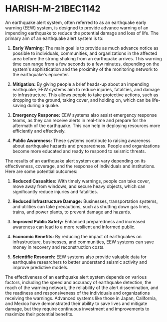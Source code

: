 # HARISH-M-21BEC1142
An earthquake alert system, often referred to as an earthquake early warning (EEW) system, is designed to provide advance warning of an impending earthquake to reduce the potential damage and loss of life. The primary aim of an earthquake alert system is to:

1. **Early Warning:** The main goal is to provide as much advance notice as possible to individuals, communities, and organizations in the affected area before the strong shaking from an earthquake arrives. This warning time can range from a few seconds to a few minutes, depending on the system's sophistication and the proximity of the monitoring network to the earthquake's epicenter.

2. **Mitigation:** By giving people a brief heads-up about an impending earthquake, EEW systems aim to reduce injuries, fatalities, and damage to infrastructure. This allows people to take protective actions, such as dropping to the ground, taking cover, and holding on, which can be life-saving during a quake.

3. **Emergency Response:** EEW systems also assist emergency response teams, as they can receive alerts in real-time and prepare for the aftermath of the earthquake. This can help in deploying resources more efficiently and effectively.

4. **Public Awareness:** These systems contribute to raising awareness about earthquake hazards and preparedness. People and organizations become more educated and ready to respond to seismic threats.

The results of an earthquake alert system can vary depending on its effectiveness, coverage, and the response of individuals and institutions. Here are some potential outcomes:

1. **Reduced Casualties:** With timely warnings, people can take cover, move away from windows, and secure heavy objects, which can significantly reduce injuries and fatalities.

2. **Reduced Infrastructure Damage:** Businesses, transportation systems, and utilities can take precautions, such as shutting down gas lines, trains, and power plants, to prevent damage and hazards.

3. **Improved Public Safety:** Enhanced preparedness and increased awareness can lead to a more resilient and informed public.

4. **Economic Benefits:** By reducing the impact of earthquakes on infrastructure, businesses, and communities, EEW systems can save money in recovery and reconstruction costs.

5. **Scientific Research:** EEW systems also provide valuable data for earthquake researchers to better understand seismic activity and improve predictive models.

The effectiveness of an earthquake alert system depends on various factors, including the speed and accuracy of earthquake detection, the reach of the warning network, the reliability of the alert dissemination, and the readiness and responsiveness of the individuals and organizations receiving the warnings. Advanced systems like those in Japan, California, and Mexico have demonstrated their ability to save lives and mitigate damage, but they require continuous investment and improvements to maximize their potential benefits.
